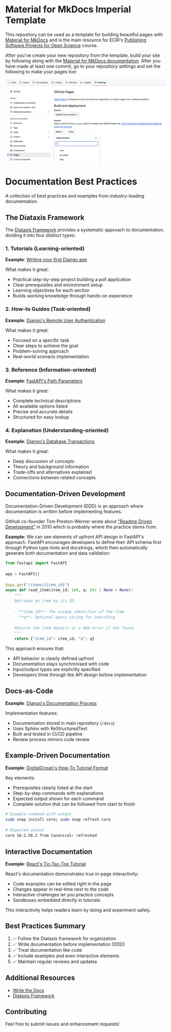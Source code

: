 # Material for MkDocs Imperial Template

This repository can be used as a template for building beautiful
pages with [Material for MkDocs](https://squidfunk.github.io/mkdocs-material/) and is the main resource for ECRI's [Publishing Software Projects for Open Science](https://www.imperial.ac.uk/students/academic-support/graduate-school/professional-development/doctoral-students/research-computing-data-science/courses/open-science/) course.

After you've create your new repository from the template, build your site by following along with the [Material for MkDocs documentation](https://squidfunk.github.io/mkdocs-material/getting-started/). After you have made at least one commit, go to your repository settings and set the following to make your pages live:

![Setting up GitHub Pages](docs/assets/gh-pages-setting.png)


# Documentation Best Practices

A collection of best practices and examples from industry-leading documentation.

## The Diataxis Framework

The [Diataxis Framework](https://diataxis.fr/) provides a systematic approach to documentation, dividing it into four distinct types:

### 1. Tutorials (Learning-oriented)
**Example**: [Writing your first Django app](https://docs.djangoproject.com/en/stable/intro/tutorial01/)

What makes it great:
- Practical step-by-step project building a poll application
- Clear prerequisites and environment setup
- Learning objectives for each section
- Builds working knowledge through hands-on experience

### 2. How-to Guides (Task-oriented)
**Example**: [Django's Remote User Authentication](https://docs.djangoproject.com/en/stable/howto/auth-remote-user/)

What makes it great:
- Focused on a specific task
- Clear steps to achieve the goal
- Problem-solving approach
- Real-world scenario implementation

### 3. Reference (Information-oriented)
**Example**: [FastAPI's Path Parameters](https://fastapi.tiangolo.com/reference/path-params/)

What makes it great:
- Complete technical descriptions
- All available options listed
- Precise and accurate details
- Structured for easy lookup

### 4. Explanation (Understanding-oriented)
**Example**: [Django's Database Transactions](https://docs.djangoproject.com/en/stable/topics/db/transactions/)

What makes it great:
- Deep discussion of concepts
- Theory and background information
- Trade-offs and alternatives explained
- Connections between related concepts

## Documentation-Driven Development

Documentation-Driven Development (DDD) is an approach where documentation is written before implementing features.

GitHub co-founder Tom Preston-Werner wrote about ["Readme Driven Development"](https://tom.preston-werner.com/2010/08/23/readme-driven-development.html) in 2010 which is probably where the practice stems from.

**Example:** We can see elements of upfront API design in FastAPI's approach. FastAPI encourages developers to define their API schema first through Python type hints and docstrings, which then automatically generate both documentation and data validation:

```python
from fastapi import FastAPI

app = FastAPI()

@app.get("/items/{item_id}")
async def read_item(item_id: int, q: str | None = None):
    """
    Retrieve an item by its ID.
    
    - **item_id**: The unique identifier of the item
    - **q**: Optional query string for searching
    
    Returns the item details or a 404 error if not found.
    """
    return {"item_id": item_id, "q": q}
```

This approach ensures that:

- API behavior is clearly defined upfront
- Documentation stays synchronised with code
- Input/output types are explicitly specified
- Developers think through the API design before implementation

## Docs-as-Code

**Example**: [Django's Documentation Process](https://docs.djangoproject.com/en/stable/internals/contributing/writing-documentation/)

Implementation features:
- Documentation stored in main repository (`/docs`)
- Uses Sphinx with ReStructuredText
- Built and tested in CI/CD pipeline
- Review process mirrors code review

## Example-Driven Documentation

**Example**: [DigitalOcean's How-To Tutorial Format](https://www.digitalocean.com/community/tutorials/how-to-secure-nginx-with-let-s-encrypt-on-ubuntu-22-04)

Key elements:
- Prerequisites clearly listed at the start
- Step-by-step commands with explanations
- Expected output shown for each command
- Complete solution that can be followed from start to finish

```bash
# Example command with output
sudo snap install core; sudo snap refresh core

# Expected output
core 16-2.58.2 from Canonical✓ refreshed
```

## Interactive Documentation

**Example**: [React's Tic-Tac-Toe Tutorial](https://react.dev/learn/tutorial-tic-tac-toe)

React's documentation demonstrates true in-page interactivity:
- Code examples can be edited right in the page
- Changes appear in real-time next to the code
- Interactive challenges let you practice concepts
- Sandboxes embedded directly in tutorials

This interactivity helps readers learn by doing and experiment safely.

## Best Practices Summary

1. ✅ Follow the Diataxis framework for organization
2. ✅ Write documentation before implementation (DDD)
3. ✅ Treat documentation like code
4. ✅ Include examples and even interactive elements
5. ✅ Maintain regular reviews and updates

## Additional Resources

- [Write the Docs](https://www.writethedocs.org/)
- [Diataxis Framework](https://diataxis.fr/)

## Contributing

Feel free to submit issues and enhancement requests!